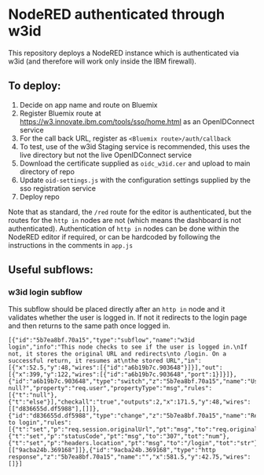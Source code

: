 # NodeRED authenticated through w3id

This repository deploys a NodeRED instance which is authenticated via w3id (and therefore will work only inside the IBM firewall).

## To deploy:

1. Decide on app name and route on Bluemix
2. Register Bluemix route at https://w3.innovate.ibm.com/tools/sso/home.html as an OpenIDConnect service
3. For the call back URL, register as `<Bluemix route>/auth/callback`
4. To test, use of the w3id Staging service is recommended, this uses the live directory but not the live OpenIDConnect service
5. Download the certificate supplied as `oidc_w3id.cer` and upload to main directory of repo
6. Update `oid-settings.js` with the configuration settings supplied by the sso registration service
7. Deploy repo

Note that as standard, the `/red` route for the editor is authenticated, but the routes for the `http in` nodes are not (which means the dashboard is not authenticated). Authentication of `http in` nodes can be done within the NodeRED editor if required, or can be hardcoded by following the instructions in the comments in `app.js`

## Useful subflows:

### w3id login subflow

This subflow should be placed directly after an `http in` node and it validates whether the user is logged in. If not it redirects to the login page and then returns to the same path once logged in.

```
[{"id":"5b7ea8bf.70a15","type":"subflow","name":"w3id login","info":"This node checks to see if the user is logged in.\nIf not, it stores the original URL and redirects\nto /login. On a successful return, it resumes at\nthe stored URL","in":[{"x":52.5,"y":48,"wires":[{"id":"a6b19b7c.903648"}]}],"out":[{"x":399,"y":122,"wires":[{"id":"a6b19b7c.903648","port":1}]}]},{"id":"a6b19b7c.903648","type":"switch","z":"5b7ea8bf.70a15","name":"User null?","property":"req.user","propertyType":"msg","rules":[{"t":"null"},{"t":"else"}],"checkall":"true","outputs":2,"x":171.5,"y":48,"wires":[["d836655d.df5988"],[]]},{"id":"d836655d.df5988","type":"change","z":"5b7ea8bf.70a15","name":"Redirect to login","rules":[{"t":"set","p":"req.session.originalUrl","pt":"msg","to":"req.originalUrl","tot":"msg"},{"t":"set","p":"statusCode","pt":"msg","to":"307","tot":"num"},{"t":"set","p":"headers.location","pt":"msg","to":"/login","tot":"str"}],"action":"","property":"","from":"","to":"","reg":false,"x":392,"y":42,"wires":[["9acba24b.369168"]]},{"id":"9acba24b.369168","type":"http response","z":"5b7ea8bf.70a15","name":"","x":581.5,"y":42.75,"wires":[]}]
```
